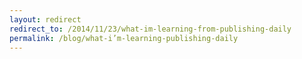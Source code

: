 ```yaml
---
layout: redirect
redirect_to: /2014/11/23/what-im-learning-from-publishing-daily
permalink: /blog/what-i’m-learning-publishing-daily
---
```

